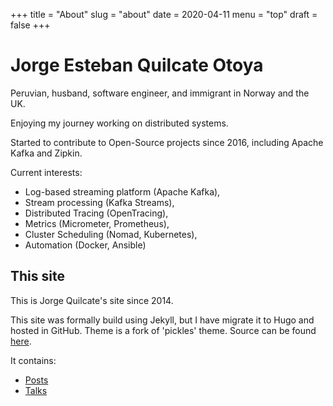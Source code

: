 +++
title = "About"
slug = "about"
date = 2020-04-11
menu = "top"
draft = false
+++

# Jorge Esteban Quilcate Otoya

Peruvian, husband, software engineer, and immigrant in Norway and the UK.

Enjoying my journey working on distributed systems.

Started to contribute to Open-Source projects since 2016, including Apache Kafka and Zipkin.

Current interests: 

* Log-based streaming platform (Apache Kafka),
* Stream processing (Kafka Streams),
* Distributed Tracing (OpenTracing), 
* Metrics (Micrometer, Prometheus), 
* Cluster Scheduling (Nomad, Kubernetes), 
* Automation (Docker, Ansible)

## This site

This is Jorge Quilcate's site since 2014.

This site was formally build using Jekyll, but I have migrate it to Hugo and hosted in GitHub.
Theme is a fork of 'pickles' theme. Source can be found [here](https://themes.gohugo.io/hugo_theme_pickles/).

It contains: 

* [Posts](/posts/)
* [Talks](/talks/)